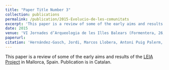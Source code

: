 ```yaml
---
title: "Paper Title Number 3"
collection: publications
permalink: /publication/2015-Evolucio-de-les-comunitats
excerpt: 'This paper is a review of some of the early aims and results of the [LEIA Project](https://leiap.weebly.com/) in Mallorca, Spain. Publication is in Catalan.'
date: 2015
venue: 'VI Jornades d’Arqueologia de les Illes Balears (Formentera, 26, 27 i 28 de setembre, 2014)'
paperurl: 
citation: 'Hernández-Gasch, Jordi, Marcos Llobera, Antoni Puig Palerm, and Jacob Deppen (2015). Evolució de les comunitats prehistòriques i protohistòriques i transformació del paisatge al nord-est de l’illa de Mallorca: Projecte d’estudi i resultats preliminars. In <i>VI Jornades d’Arqueologia de les Illes Balears (Formentera, 26, 27 i 28 de setembre, 2014)</i>, edited by Antonia Martínez Ortega and Glenda Graziani Echávarri, pp. 23–34. Consell Insular de Formentera.'
---
```


This paper is a review of some of the early aims and results of the [LEIA Project](https://leiap.weebly.com/) in Mallorca, Spain. Publication is in Catalan.